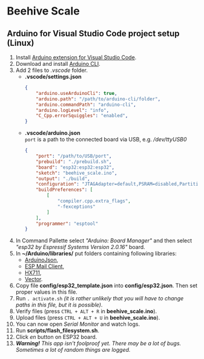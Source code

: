 <!-- markdownlint-disable MD031 MD033 -->

# Beehive Scale

## Arduino for Visual Studio Code project setup (Linux)

1. Install [Arduino extension for Visual Studio Code](https://marketplace.visualstudio.com/items?itemName=vsciot-vscode.vscode-arduino).
2. Download and install [Arduino CLI](https://arduino.github.io/arduino-cli/0.35/installation/).
3. Add 2 files to _.vscode_ folder.<br>
    - **.vscode/settings.json**
      ```json
      {
          "arduino.useArduinoCli": true,
          "arduino.path": "/path/to/arduino-cli/folder",
          "arduino.commandPath": "arduino-cli",
          "arduino.logLevel": "info",
          "C_Cpp.errorSquiggles": "enabled",
      }
      ```
    - **.vscode/arduino.json**<br>
      `port` is a path to the connected board via USB, e.g. _/dev/ttyUSB0_
      ```json
      {
          "port": "/path/to/USB/port",
          "prebuild": "./prebuild.sh",
          "board": "esp32:esp32:esp32",
          "sketch": "beehive_scale.ino",
          "output": "./build",
          "configuration": "JTAGAdapter=default,PSRAM=disabled,PartitionScheme=default,CPUFreq=240,FlashMode=qio,FlashFreq=80,FlashSize=4M,UploadSpeed=921600,LoopCore=1,EventsCore=1,DebugLevel=info,EraseFlash=none",
          "buildPreferences": [
              [
                  "compiler.cpp.extra_flags",
                  "-fexceptions"
              ]
          ],
          "programmer": "esptool"
      }
      ```
4. In Command Pallette select _"Arduino: Board Manager"_ and then select _"esp32 by Espressif Systems Version 2.0.16"_ board.
5. In **~/Arduino/libraries/** put folders containing following libraries:
    - [ArduinoJson](https://github.com/bblanchon/ArduinoJson/releases/tag/v7.0.4),
    - [ESP Mail Client](https://github.com/mobizt/ESP-Mail-Client/releases/tag/v3.4.19),
    - [HX711](https://github.com/bogde/HX711/releases/tag/0.7.5),
    - [Vector](https://github.com/janelia-arduino/Vector/releases/tag/1.2.2).
6. Copy file **config/esp32_template.json** into **config/esp32.json**. Then set proper values in this file.
7. Run `. activate.sh` _(it is rather unlikely that you will have to change paths in this file, but it is possible)_.
8. Verify files (press `CTRL + ALT + R` in **beehive_scale.ino**).
9. Upload files (press `CTRL + ALT + U` in **beehive_scale.ino**).
10. You can now open _Serial Monitor_ and watch logs.
11. Run **scripts/flash_filesystem.sh**.
12. Click _en_ button on ESP32 board.
13. _**Warning!** This app isn't foolproof yet. There may be a lot of bugs. Sometimes a lot of random things are logged._
